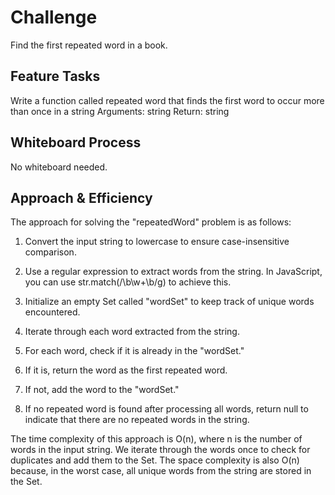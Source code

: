 # Challenge

Find the first repeated word in a book.

## Feature Tasks

Write a function called repeated word that finds the first word to occur more than once in a string
Arguments: string
Return: string

## Whiteboard Process

 No whiteboard needed.

## Approach & Efficiency

The approach for solving the "repeatedWord" problem is as follows:

1. Convert the input string to lowercase to ensure case-insensitive comparison.

2. Use a regular expression to extract words from the string. In JavaScript, you can use str.match(/\b\w+\b/g) to achieve this.

3. Initialize an empty Set called "wordSet" to keep track of unique words encountered.

4. Iterate through each word extracted from the string.

5. For each word, check if it is already in the "wordSet."

6. If it is, return the word as the first repeated word.

7. If not, add the word to the "wordSet."

8. If no repeated word is found after processing all words, return null to indicate that there are no repeated words in the string.

The time complexity of this approach is O(n), where n is the number of words in the input string. We iterate through the words once to check for duplicates and add them to the Set. The space complexity is also O(n) because, in the worst case, all unique words from the string are stored in the Set.
